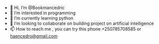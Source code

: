 - 👋 Hi, I’m @Bookmancedric
- 👀 I’m interested in programming
- 🌱 I’m currently learning python
- 💞️ I’m looking to collaborate on building project on artificial intelligence
- 📫 How to reach me ,  you can try this phone +250785708585 or haencedro@gmail.com

<!---
Bookmancedric/Bookmancedric is a ✨ special ✨ repository because its `README.md` (this file) appears on your GitHub profile.
You can click the Preview link to take a look at your changes.
--->
